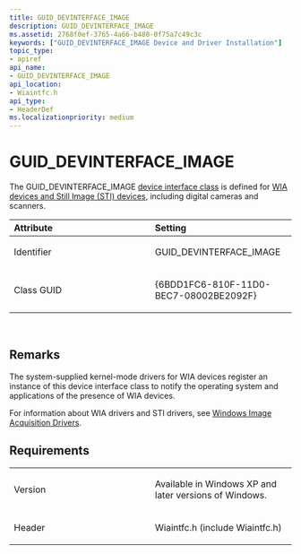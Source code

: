 ```yaml
---
title: GUID_DEVINTERFACE_IMAGE
description: GUID_DEVINTERFACE_IMAGE
ms.assetid: 2768f0ef-3765-4a66-b480-0f75a7c49c3c
keywords: ["GUID_DEVINTERFACE_IMAGE Device and Driver Installation"]
topic_type:
- apiref
api_name:
- GUID_DEVINTERFACE_IMAGE
api_location:
- Wiaintfc.h
api_type:
- HeaderDef
ms.localizationpriority: medium
---
```


# GUID_DEVINTERFACE_IMAGE


The GUID_DEVINTERFACE_IMAGE [device interface class](https://msdn.microsoft.com/library/windows/hardware/ff541339) is defined for [WIA devices and Still Image (STI) devices](https://msdn.microsoft.com/library/windows/hardware/ff542729), including digital cameras and scanners.

<table>
<colgroup>
<col width="50%" />
<col width="50%" />
</colgroup>
<thead>
<tr class="header">
<th align="left">Attribute</th>
<th align="left">Setting</th>
</tr>
</thead>
<tbody>
<tr class="odd">
<td align="left"><p>Identifier</p></td>
<td align="left"><p>GUID_DEVINTERFACE_IMAGE</p></td>
</tr>
<tr class="even">
<td align="left"><p>Class GUID</p></td>
<td align="left"><p>{6BDD1FC6-810F-11D0-BEC7-08002BE2092F}</p></td>
</tr>
</tbody>
</table>

 

Remarks
-------

The system-supplied kernel-mode drivers for WIA devices register an instance of this device interface class to notify the operating system and applications of the presence of WIA devices.

For information about WIA drivers and STI drivers, see [Windows Image Acquisition Drivers](https://msdn.microsoft.com/library/windows/hardware/ff553346).

Requirements
------------

<table>
<colgroup>
<col width="50%" />
<col width="50%" />
</colgroup>
<tbody>
<tr class="odd">
<td align="left"><p>Version</p></td>
<td align="left"><p>Available in Windows XP and later versions of Windows.</p></td>
</tr>
<tr class="even">
<td align="left"><p>Header</p></td>
<td align="left">Wiaintfc.h (include Wiaintfc.h)</td>
</tr>
</tbody>
</table>

 

 





